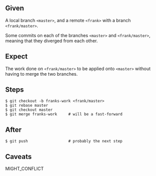 ## Given

A local branch `<master>`, and a remote `<frank>` with a branch
`<frank/master>`.

Some commits on each of the branches `<master>` and `<frank/master>`, meaning
that they diverged from each other.

## Expect

The work done on `<frank/master>` to be applied onto `<master>` without having
to merge the two branches.

## Steps

    $ git checkout -b franks-work <frank/master>
    $ git rebase master
    $ git checkout master
    $ git merge franks-work     # will be a fast-forward

## After

    $ git push                  # probably the next step

## Caveats

MIGHT_CONFLICT
